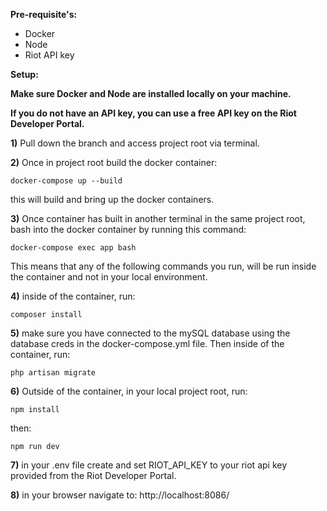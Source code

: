 <b>Pre-requisite's: </b>
<ul>
    <li>Docker</li>
    <li>Node</li>
    <li>Riot API key</li>
</ul>

<b>Setup:</b>

<p>
<b>Make sure Docker and Node are installed locally on your machine.

If you do not have an API key, you can use a free API key on the Riot Developer Portal.</b>

<b>1)</b> Pull down the branch and access project root via terminal.

<b>2)</b> Once in project root build the docker container: 

```docker-compose up --build```

this will build and bring up the docker containers.

<b>3)</b> Once container has built in another terminal in the same project root, bash into the docker container by running this command:

```docker-compose exec app bash```

This means that any of the following commands you run, will be run inside the container and not in your local environment.

<b>4)</b> inside of the container, run: 

```composer install```

<b>5)</b> make sure you have connected to the mySQL database using the database creds in the docker-compose.yml file. Then inside of the container, run:

```php artisan migrate```

<b>6)</b> Outside of the container, in your local project root, run:

```npm install```

then:

```npm run dev```

<b>7)</b> in your .env file create and set RIOT_API_KEY to your riot api key provided from the Riot Developer Portal.

<b>8)</b> in your browser navigate to: http://localhost:8086/
</p>
